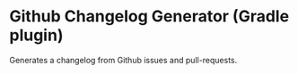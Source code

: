 # Github Changelog Generator (Gradle plugin)

Generates a changelog from Github issues and pull-requests.

